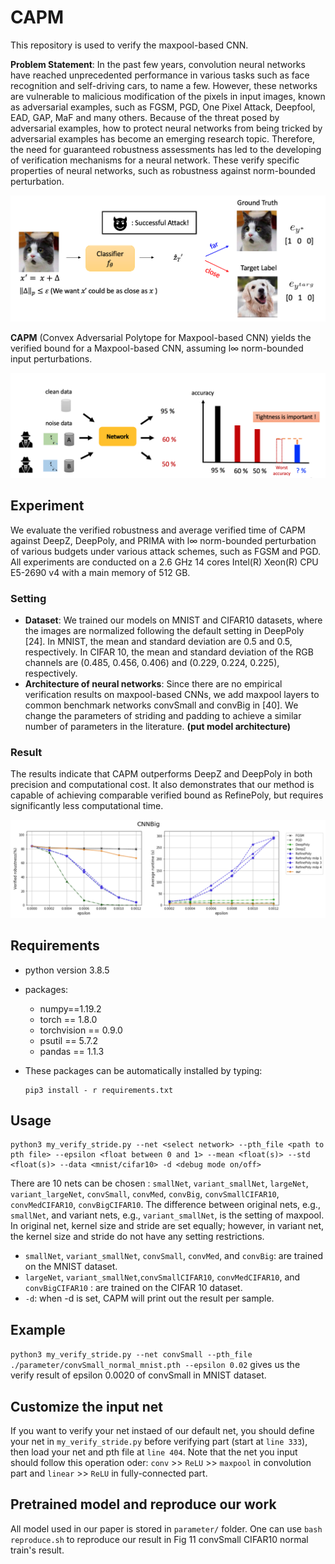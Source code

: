 # CAPM
This repository is used to verify the maxpool-based CNN.

**Problem Statement**: In the past few years, convolution neural networks have reached unprecedented performance in various tasks such as face recognition and self-driving cars, to name
a few. However, these networks are vulnerable to malicious modification of the pixels in input images, known as adversarial examples, such as FGSM, PGD, One Pixel Attack, Deepfool, EAD, GAP, MaF and many others. Because of the threat posed by adversarial examples, how to protect neural networks from being tricked by adversarial examples has become an emerging research topic. Therefore, the need for guaranteed robustness assessments has led to the developing of verification mechanisms for a neural network. These verify specific properties of neural networks, such as robustness against norm-bounded perturbation.  

![image](https://github.com/jiahaubai/CAPM/blob/main/images/attck.png)

**CAPM** (Convex Adversarial Polytope for Maxpool-based CNN) yields the verified bound for a Maxpool-based CNN, assuming l∞ norm-bounded input perturbations.

![image](https://github.com/jiahaubai/CAPM/blob/main/images/verification.png)

## Experiment
We evaluate the verified robustness and average verified time of CAPM against DeepZ, DeepPoly, and PRIMA with l∞ norm-bounded perturbation of various budgets under various attack schemes, such as FGSM and PGD. All experiments are conducted on a 2.6 GHz 14 cores Intel(R) Xeon(R) CPU E5-2690 v4 with a main memory of 512 GB.

### Setting
- **Dataset**: We trained our models on MNIST and CIFAR10 datasets, where the images are normalized following the default setting in DeepPoly [24]. In MNIST, the mean and standard deviation are 0.5 and 0.5, respectively. In CIFAR 10, the mean and standard deviation of the RGB channels are (0.485, 0.456, 0.406) and (0.229, 0.224, 0.225), respectively.
- **Architecture of neural networks**: Since there are no empirical verification results on maxpool-based CNNs, we add maxpool layers to common benchmark networks convSmall and convBig in [40]. We change the
parameters of striding and padding to achieve a similar number of parameters in the literature. **(put model architecture)**

### Result
The results indicate that CAPM  outperforms DeepZ and DeepPoly in both precision and computational cost. It also demonstrates that our method is capable of achieving comparable verified bound as RefinePoly, but requires significantly less computational time.

![image](https://github.com/jiahaubai/CAPM/blob/main/images/CNN_big.png)

## Requirements

* python version 3.8.5
* packages:
  * numpy==1.19.2
  * torch == 1.8.0
  * torchvision == 0.9.0
  * psutil == 5.7.2
  * pandas == 1.1.3
  
* These packages can be automatically installed by typing: 
  ```
  pip3 install - r requirements.txt
  ```

## Usage
  ```
  python3 my_verify_stride.py --net <select network> --pth_file <path to pth file> --epsilon <float between 0 and 1> --mean <float(s)> --std <float(s)> --data <mnist/cifar10> -d <debug mode on/off>
  ```
  There are 10 nets can be chosen : `smallNet`, `variant_smallNet`, `largeNet`, `variant_largeNet`, `convSmall`, `convMed`, `convBig`, `convSmallCIFAR10`, `convMedCIFAR10`, `convBigCIFAR10`. The difference between original nets, e.g., `smallNet`, and variant nets, e.g., `variant_smallNet`, is the setting of maxpool. In original net, kernel size and stride are set equally; however, in variant net, the kernel size and stride do not have any setting restrictions.
  
  * `smallNet`, `variant_smallNet`, `convSmall`, `convMed`, and `convBig`: are trained on the MNIST dataset.
  * `largeNet`,  `variant_smallNet`,`convSmallCIFAR10`, `convMedCIFAR10`, and `convBigCIFAR10` : are trained on the CIFAR 10 dataset.
  * `-d`: when -d is set, CAPM will print out the result per sample. 

## Example
`python3 my_verify_stride.py --net convSmall --pth_file ./parameter/convSmall_normal_mnist.pth --epsilon 0.02` gives us the verify result of epsilon 0.0020 of convSmall in MNIST dataset.

## Customize the input net

If you want to verify your net instaed of our default net, you should define your net in ```my_verify_stride.py``` before verifying part (start at ```line 333```), then load your net and pth file at `line 404`. Note that the net you input should follow this operation oder: ```conv``` >> ```ReLU``` >> ```maxpool``` in convolution part and ```linear``` >> ```ReLU``` in fully-connected part.

## Pretrained model and reproduce our work
All model used in our paper is stored in `parameter/` folder. One can use `bash reproduce.sh` to reproduce our result in Fig 11 convSmall CIFAR10 normal train's result.
